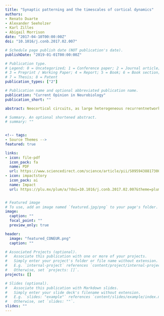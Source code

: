 ```yaml
---
title: "Synaptic patterning and the timescales of cortical dynamics"
authors:
- Renato Duarte
- Alexander Seeholzer
- Karl Zilles
- Abigail Morrison
date: "2017-04-10T00:00:00Z"
doi: "10.1016/j.conb.2017.02.007"

# Schedule page publish date (NOT publication's date).
publishDate: "2019-01-01T00:00:00Z"

# Publication type.
# Legend: 0 = Uncategorized; 1 = Conference paper; 2 = Journal article;
# 3 = Preprint / Working Paper; 4 = Report; 5 = Book; 6 = Book section;
# 7 = Thesis; 8 = Patent
publication_types: ["2"]

# Publication name and optional abbreviated publication name.
publication: "Current Opinion in Neurobiology"
publication_short: ""

abstract: Neocortical circuits, as large heterogeneous recurrentnetworks, can potentially operate and process signals atmultiple timescales, but appear to be differentially tuned tooperate within certain temporal receptive windows. Themodular and hierarchical organization of this selectivity mirrorsanatomical and physiological relations throughout the cortexand is likely determined by the regional electrochemicalcomposition. Being consistently patterned and activelyregulated, the expression of molecules involved in synaptictransmission constitutes the most significant source of laminarand regional variability. Due to their complex kinetics andadaptability, synapses form a natural primary candidateunderlying this regional temporal selectivity. The ability ofcortical networks to reflect the temporal structure of thesensory environment can thus be regulated by evolutionary andexperience-dependent processes.

# Summary. An optional shortened abstract.
# summary: ""
 

<!-- tags:
- Source Themes -->
featured: true

links:
- icon: file-pdf
  icon_pack: fa
  name: PDF
  url: https://www.sciencedirect.com/science/article/pii/S0959438817300545/pdfft?md5=a9997d5d955a7760b3dcd6d877f72bdf&pid=1-s2.0-S0959438817300545-main.pdf
- icon: impactstory
  icon_pack: ai
  name: Impact
  url: https://plu.mx/plum/a/?doi=10.1016/j.conb.2017.02.007&theme=plum-sciencedirect-theme&hideUsage=true


# Featured image
# To use, add an image named `featured.jpg/png` to your page's folder. 
image:
  caption: ""
  focal_point: ""
  preview_only: true

header:
  image: "featured_CONEUR.png"
  caption: ""

# Associated Projects (optional).
#   Associate this publication with one or more of your projects.
#   Simply enter your project's folder or file name without extension.
#   E.g. `internal-project` references `content/project/internal-project/index.md`.
#   Otherwise, set `projects: []`.
projects: []

# Slides (optional).
#   Associate this publication with Markdown slides.
#   Simply enter your slide deck's filename without extension.
#   E.g. `slides: "example"` references `content/slides/example/index.md`.
#   Otherwise, set `slides: ""`.
slides: ""
---
```


